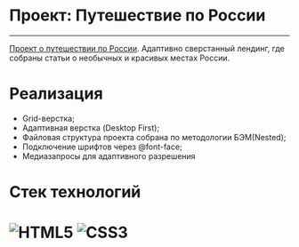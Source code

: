 # Проект: Путешествие по России
------
[Проект о путешествии по России](https://buktopy.github.io/russian-travel/). Адаптивно сверстанный лендинг, где собраны статьи о необычных и красивых местах России.

# Реализация
+ Grid-верстка;
+ Адаптивная верстка (Desktop First);
+ Файловая структура проекта собрана по методологии БЭМ(Nested);
+ Подключение шрифтов через @font-face;
+ Медиазапросы для адаптивного разрешения

# Стек технологий 
# ![HTML5](https://img.shields.io/badge/html5-%23E34F26.svg?style=for-the-badge&logo=html5&logoColor=white) ![CSS3](https://img.shields.io/badge/css3-%231572B6.svg?style=for-the-badge&logo=css3&logoColor=white)
